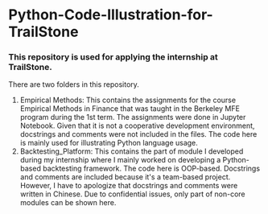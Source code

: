 # Python-Code-Illustration-for-TrailStone
### This repository is used for applying the internship at TrailStone.

There are two folders in this repository.

1. Empirical Methods: This contains the assignments for the course Empirical Methods in Finance that was taught in the Berkeley MFE program during the 1st term. The assignments were done in Jupyter Notebook. Given that it is not a cooperative development environment, docstrings and comments were not included in the files. The code here is mainly used for illustrating Python language usage.
2. Backtesting_Platform: This contains the part of module I developed during my internship where I mainly worked on developing a Python-based backtesting framework. The code here is OOP-based. Docstrings and comments are included because it's a team-based project. However, I have to apologize that docstrings and comments were written in Chinese. Due to confidential issues, only part of non-core modules can be shown here.